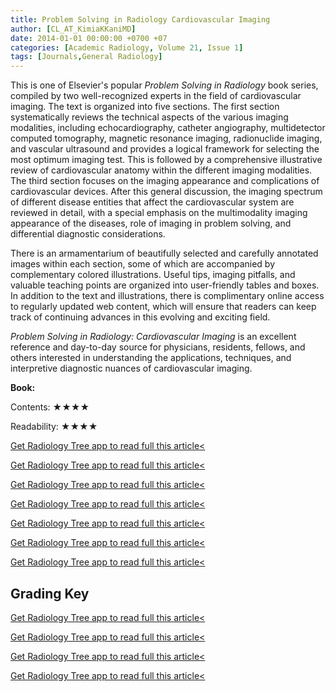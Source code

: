 ```yaml
---
title: Problem Solving in Radiology Cardiovascular Imaging
author: [CL_AT_KimiaKKaniMD]
date: 2014-01-01 00:00:00 +0700 +07
categories: [Academic Radiology, Volume 21, Issue 1]
tags: [Journals,General Radiology]
---
```

This is one of Elsevier's popular _Problem Solving in Radiology_ book series, compiled by two well-recognized experts in the field of cardiovascular imaging. The text is organized into five sections. The first section systematically reviews the technical aspects of the various imaging modalities, including echocardiography, catheter angiography, multidetector computed tomography, magnetic resonance imaging, radionuclide imaging, and vascular ultrasound and provides a logical framework for selecting the most optimum imaging test. This is followed by a comprehensive illustrative review of cardiovascular anatomy within the different imaging modalities. The third section focuses on the imaging appearance and complications of cardiovascular devices. After this general discussion, the imaging spectrum of different disease entities that affect the cardiovascular system are reviewed in detail, with a special emphasis on the multimodality imaging appearance of the diseases, role of imaging in problem solving, and differential diagnostic considerations.

There is an armamentarium of beautifully selected and carefully annotated images within each section, some of which are accompanied by complementary colored illustrations. Useful tips, imaging pitfalls, and valuable teaching points are organized into user-friendly tables and boxes. In addition to the text and illustrations, there is complimentary online access to regularly updated web content, which will ensure that readers can keep track of continuing advances in this evolving and exciting field.

_Problem Solving in Radiology: Cardiovascular Imaging_ is an excellent reference and day-to-day source for physicians, residents, fellows, and others interested in understanding the applications, techniques, and interpretive diagnostic nuances of cardiovascular imaging.

**Book:**

Contents: ★★★★

Readability: ★★★★

[Get Radiology Tree app to read full this article<](https://clinicalpub.com/app)

[Get Radiology Tree app to read full this article<](https://clinicalpub.com/app)

[Get Radiology Tree app to read full this article<](https://clinicalpub.com/app)

[Get Radiology Tree app to read full this article<](https://clinicalpub.com/app)

[Get Radiology Tree app to read full this article<](https://clinicalpub.com/app)

[Get Radiology Tree app to read full this article<](https://clinicalpub.com/app)

[Get Radiology Tree app to read full this article<](https://clinicalpub.com/app)

## Grading Key

[Get Radiology Tree app to read full this article<](https://clinicalpub.com/app)

[Get Radiology Tree app to read full this article<](https://clinicalpub.com/app)

[Get Radiology Tree app to read full this article<](https://clinicalpub.com/app)

[Get Radiology Tree app to read full this article<](https://clinicalpub.com/app)